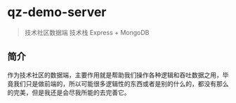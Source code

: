 # qz-demo-server

> 技术社区数据端 技术栈 Express + MongoDB

## 简介

作为技术社区的数据端，主要作用就是帮助我们操作各种逻辑和吞吐数据之用，毕竟我们只是做前端的，所以可能很多逻辑性的东西或者是别的什么的，都没有那么的完美，但是我还是会尽我所能的去完善它。
